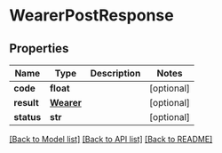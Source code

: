 # WearerPostResponse

## Properties
Name | Type | Description | Notes
------------ | ------------- | ------------- | -------------
**code** | **float** |  | [optional] 
**result** | [**Wearer**](Wearer.md) |  | [optional] 
**status** | **str** |  | [optional] 

[[Back to Model list]](../README.md#documentation-for-models) [[Back to API list]](../README.md#documentation-for-api-endpoints) [[Back to README]](../README.md)


